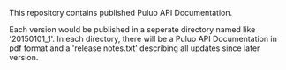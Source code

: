 This repository contains published Puluo API Documentation.

Each version would be published in a seperate directory named like '20150101_1'. 
In each directory, there will be a Puluo API Documentation in pdf format and 
a 'release notes.txt' describing all updates since later version.
